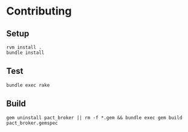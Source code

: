 # Contributing

## Setup
    rvm install .
    bundle install

## Test
    bundle exec rake

## Build
    gem uninstall pact_broker || rm -f *.gem && bundle exec gem build pact_broker.gemspec
